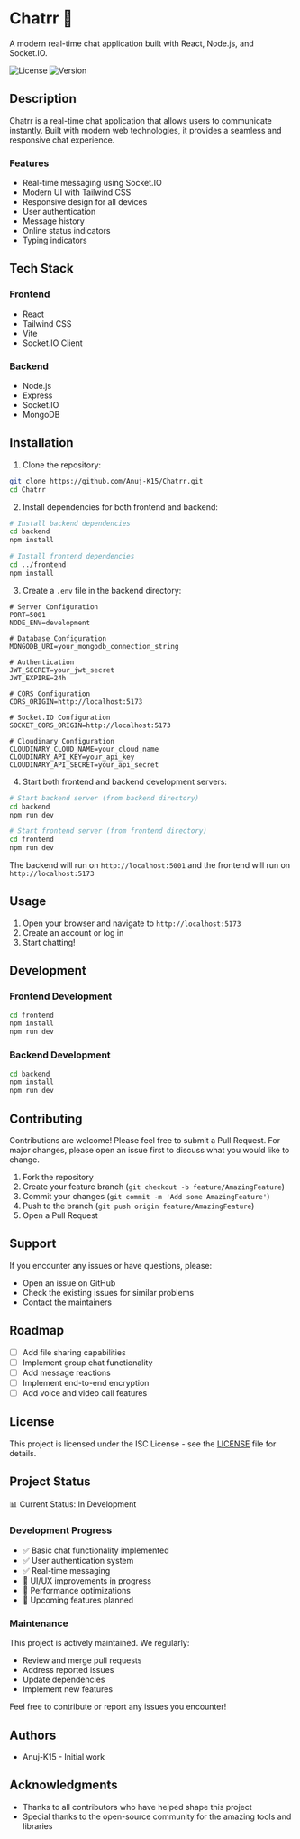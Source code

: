 # Chatrr 💬

A modern real-time chat application built with React, Node.js, and Socket.IO.

![License](https://img.shields.io/badge/license-ISC-blue.svg)
![Version](https://img.shields.io/badge/version-1.0.0-green.svg)

## Description

Chatrr is a real-time chat application that allows users to communicate instantly. Built with modern web technologies, it provides a seamless and responsive chat experience.

### Features

- Real-time messaging using Socket.IO
- Modern UI with Tailwind CSS
- Responsive design for all devices
- User authentication
- Message history
- Online status indicators
- Typing indicators

## Tech Stack

### Frontend
- React
- Tailwind CSS
- Vite
- Socket.IO Client

### Backend
- Node.js
- Express
- Socket.IO
- MongoDB

## Installation

1. Clone the repository:
```bash
git clone https://github.com/Anuj-K15/Chatrr.git
cd Chatrr
```

2. Install dependencies for both frontend and backend:
```bash
# Install backend dependencies
cd backend
npm install

# Install frontend dependencies
cd ../frontend
npm install
```

3. Create a `.env` file in the backend directory:
```env
# Server Configuration
PORT=5001
NODE_ENV=development

# Database Configuration
MONGODB_URI=your_mongodb_connection_string

# Authentication
JWT_SECRET=your_jwt_secret
JWT_EXPIRE=24h

# CORS Configuration
CORS_ORIGIN=http://localhost:5173

# Socket.IO Configuration
SOCKET_CORS_ORIGIN=http://localhost:5173

# Cloudinary Configuration
CLOUDINARY_CLOUD_NAME=your_cloud_name
CLOUDINARY_API_KEY=your_api_key
CLOUDINARY_API_SECRET=your_api_secret
```

4. Start both frontend and backend development servers:
```bash
# Start backend server (from backend directory)
cd backend
npm run dev

# Start frontend server (from frontend directory)
cd frontend
npm run dev
```

The backend will run on `http://localhost:5001` and the frontend will run on `http://localhost:5173`

## Usage

1. Open your browser and navigate to `http://localhost:5173`
2. Create an account or log in
3. Start chatting!

## Development

### Frontend Development
```bash
cd frontend
npm install
npm run dev
```

### Backend Development
```bash
cd backend
npm install
npm run dev
```

## Contributing

Contributions are welcome! Please feel free to submit a Pull Request. For major changes, please open an issue first to discuss what you would like to change.

1. Fork the repository
2. Create your feature branch (`git checkout -b feature/AmazingFeature`)
3. Commit your changes (`git commit -m 'Add some AmazingFeature'`)
4. Push to the branch (`git push origin feature/AmazingFeature`)
5. Open a Pull Request

## Support

If you encounter any issues or have questions, please:
- Open an issue on GitHub
- Check the existing issues for similar problems
- Contact the maintainers

## Roadmap

- [ ] Add file sharing capabilities
- [ ] Implement group chat functionality
- [ ] Add message reactions
- [ ] Implement end-to-end encryption
- [ ] Add voice and video call features

## License

This project is licensed under the ISC License - see the [LICENSE](LICENSE) file for details.

## Project Status

📊 Current Status: In Development

### Development Progress
- ✅ Basic chat functionality implemented
- ✅ User authentication system
- ✅ Real-time messaging
- 🚧 UI/UX improvements in progress
- 🚧 Performance optimizations
- 📅 Upcoming features planned

### Maintenance
This project is actively maintained. We regularly:
- Review and merge pull requests
- Address reported issues
- Update dependencies
- Implement new features

Feel free to contribute or report any issues you encounter!

## Authors

- Anuj-K15 - Initial work

## Acknowledgments

- Thanks to all contributors who have helped shape this project
- Special thanks to the open-source community for the amazing tools and libraries